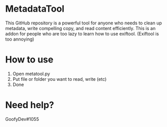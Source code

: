 # MetadataTool
This GitHub repository is a powerful tool for anyone who needs to clean up metadata, write compelling copy, and read content efficiently. This is an addon for people who are too lazy to learn how to use exiftool. (Exiftool is too annoying)

# How to use

1. Open metatool.py
2. Put file or folder you want to read, write (etc)
4. Done

# Need help?

GoofyDev#1055
